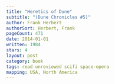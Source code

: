 ```yaml
---
title: "Heretics of Dune"
subtitle: "(Dune Chronicles #5)"
author: Frank Herbert
authorSort: Herbert, Frank
pageCount: 471
date: 2014-01-01
written: 1984
stars: 4
layout: post
category: book
tags: read unreviewed scifi space-opera
mapping: USA, North America
---
```

